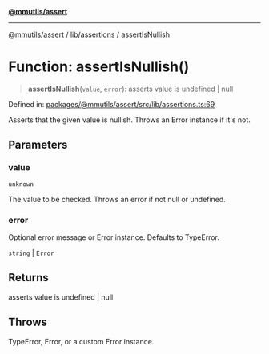 [**@mmutils/assert**](../../../README.md)

***

[@mmutils/assert](../../../modules.md) / [lib/assertions](../README.md) / assertIsNullish

# Function: assertIsNullish()

> **assertIsNullish**(`value`, `error`): asserts value is undefined \| null

Defined in: [packages/@mmutils/assert/src/lib/assertions.ts:69](https://github.com/mastermind-0xff/-mm-monorepo/blob/ca3710bd8bb8c2ee105ac4cbba3822a7d96ba98d/packages/@mmutils/assert/src/lib/assertions.ts#L69)

Asserts that the given value is nullish. Throws an Error instance if it's not.

## Parameters

### value

`unknown`

The value to be checked. Throws an error if not null or
undefined.

### error

Optional error message or Error instance. Defaults to TypeError.

`string` | `Error`

## Returns

asserts value is undefined \| null

## Throws

TypeError, Error, or a custom Error instance.

